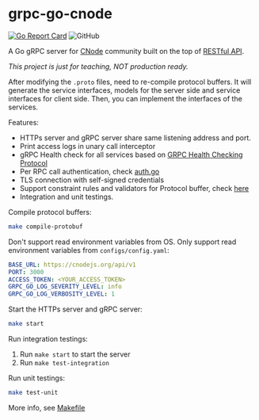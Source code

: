 # grpc-go-cnode

[![Go Report Card](https://goreportcard.com/badge/github.com/mrdulin/grpc-go-cnode)](https://goreportcard.com/report/github.com/mrdulin/grpc-go-cnode)
![GitHub](https://img.shields.io/github/license/mrdulin/grpc-go-cnode)

A Go gRPC server for [CNode](https://cnodejs.org) community built on the top of [RESTful API](https://cnodejs.org/api).

*This project is just for teaching, NOT production ready.*

After modifying the `.proto` files, need to re-compile protocol buffers.
It will generate the service interfaces, models for the server side and service interfaces for client side.
Then, you can implement the interfaces of the services.

Features:

* HTTPs server and gRPC server share same listening address and port.
* Print access logs in unary call interceptor
* gRPC Health check for all services based on [GRPC Health Checking Protocol](https://github.com/grpc/grpc/blob/master/doc/health-checking.md)
* Per RPC call authentication, check [auth.go](./internal/utils/auth/auth.go)
* TLS connection with self-signed credentials
* Support constraint rules and validators for Protocol buffer, check [here](./internal/protobufs/user/service.proto)
* Integration and unit testings.

Compile protocol buffers:

```bash
make compile-protobuf
```

Don't support read environment variables from OS. Only support read environment variables from `configs/config.yaml`:
```yaml
BASE_URL: https://cnodejs.org/api/v1
PORT: 3000
ACCESS_TOKEN: <YOUR_ACCESS_TOKEN>
GRPC_GO_LOG_SEVERITY_LEVEL: info
GRPC_GO_LOG_VERBOSITY_LEVEL: 1
```

Start the HTTPs server and gRPC server:
```bash
make start
```

Run integration testings:

1. Run `make start` to start the server
2. Run `make test-integration`

Run unit testings:

```bash
make test-unit
```

More info, see [Makefile](./Makefile)

